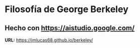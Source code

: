 # Filosofía de George Berkeley

## Hecho con https://aistudio.google.com/

**URL:** https://jmlucas68.github.io/berkeley/
